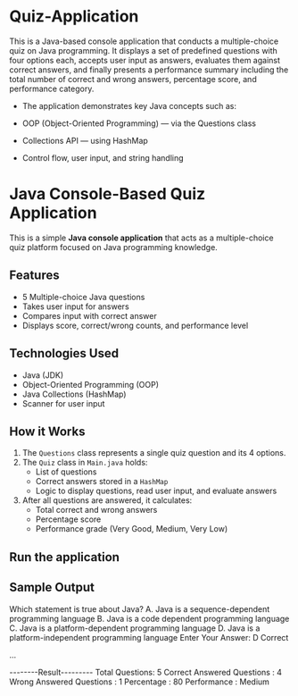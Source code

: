 # Quiz-Application
This is a Java-based console application that conducts a multiple-choice quiz on Java programming. It displays a set of predefined questions with four options each, accepts user input as answers, evaluates them against correct answers, and finally presents a performance summary including the total number of correct and wrong answers, percentage score, and performance category.

- The application demonstrates key Java concepts such as:

- OOP (Object-Oriented Programming) — via the Questions class

- Collections API — using HashMap

- Control flow, user input, and string handling
# Java Console-Based Quiz Application

This is a simple **Java console application** that acts as a multiple-choice quiz platform focused on Java programming knowledge.

## Features

- 5 Multiple-choice Java questions
- Takes user input for answers
- Compares input with correct answer
- Displays score, correct/wrong counts, and performance level

## Technologies Used

- Java (JDK)
- Object-Oriented Programming (OOP)
- Java Collections (HashMap)
- Scanner for user input

## How it Works

1. The `Questions` class represents a single quiz question and its 4 options.
2. The `Quiz` class in `Main.java` holds:
   - List of questions
   - Correct answers stored in a `HashMap`
   - Logic to display questions, read user input, and evaluate answers
3. After all questions are answered, it calculates:
   - Total correct and wrong answers
   - Percentage score
   - Performance grade (Very Good, Medium, Very Low)

## Run the application

## Sample Output
 Which statement is true about Java?
A. Java is a sequence-dependent programming language 
B. Java is a code dependent programming language 
C. Java is a platform-dependent programming language 
D. Java is a platform-independent programming language 
Enter Your Answer: 
D
Correct

...

--------Result---------
Total Questions: 5
Correct Answered Questions : 4
Wrong Answered Questions : 1
Percentage : 80
Performance : Medium

